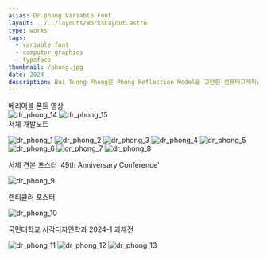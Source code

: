 ```yaml
---
alias: Dr.phong Variable Font
layout: ../../layouts/WorksLayout.astro
type: works
tags:
  - variable_font
  - computer_graphics
  - typeface
thumbnail: /phong.jpg
date: 2024
description: Bui Tuong Phong은 Phong Reflection Model을 고안한 컴퓨터그래픽스 분야의 선구자입니다. 그의 사망 연도이자 박사 논문 발표 연도 50주년을 기념하는 베리어블 폰트 dr.phong를 제작했습니다. 그리고 서체 개발노트와 서체 견본 포스터를 제작했습니다.
---
```

<figcaption>베리어블 폰트 영상</figcaption>
<div class="works-image-wrapper">
  <img src="/dr_phong_14.gif" alt="dr_phong_14" />
  <img src="/dr_phong_15.gif" alt="dr_phong_15" />
</div>

<figcaption>서체 개발노트</figcaption>

![dr_phong_1](../../assets/dr_phong_1.png)
![dr_phong_2](../../assets/dr_phong_2.png)
![dr_phong_3](../../assets/dr_phong_3.png)
![dr_phong_4](../../assets/dr_phong_4.png)
![dr_phong_5](../../assets/dr_phong_5.png)
![dr_phong_6](../../assets/dr_phong_6.png)
![dr_phong_7](../../assets/dr_phong_7.png)
![dr_phong_8](../../assets/dr_phong_8.png)

<figcaption>서체 견본 포스터 '49th Anniversary Conference'</figcaption>

![dr_phong_9](../../assets/dr_phong_9.png)

<figcaption>렌티큘러 포스터</figcaption>

![dr_phong_10](../../assets/dr_phong_10.gif)

<figcaption>국민대학교 시각디자인학과 2024-1 과제전</figcaption>

![dr_phong_11](../../assets/dr_phong_11.jpg)
![dr_phong_12](../../assets/dr_phong_12.jpg)
![dr_phong_13](../../assets/dr_phong_13.jpg)